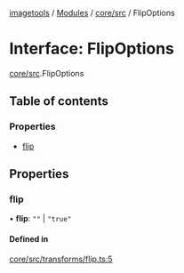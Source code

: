 [imagetools](../README.md) / [Modules](../modules.md) / [core/src](../modules/core_src.md) / FlipOptions

# Interface: FlipOptions

[core/src](../modules/core_src.md).FlipOptions

## Table of contents

### Properties

- [flip](core_src.FlipOptions.md#flip)

## Properties

### flip

• **flip**: ``""`` \| ``"true"``

#### Defined in

[core/src/transforms/flip.ts:5](https://github.com/JonasKruckenberg/imagetools/blob/6842c73/packages/core/src/transforms/flip.ts#L5)
